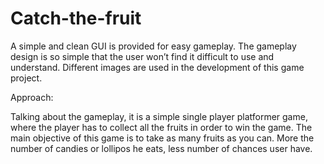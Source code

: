 # Catch-the-fruit
A simple and clean GUI is provided for easy gameplay.
The gameplay design is so simple that the user won’t find it difficult to use and understand. Different images are used in the development of this game project.

Approach:

Talking about the gameplay, it is a simple single player platformer game, where the player has to collect all the fruits in order to win the game. The main objective of this game is to take as many fruits as you can. More the number of candies or lollipos he eats, less number of chances user have.
